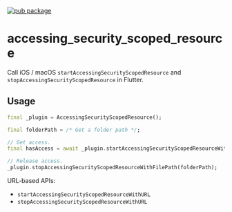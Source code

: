 [![pub package](https://img.shields.io/pub/v/accessing_security_scoped_resource.svg)](https://pub.dev/packages/accessing_security_scoped_resource)

# accessing_security_scoped_resource

Call iOS / macOS `startAccessingSecurityScopedResource` and `stopAccessingSecurityScopedResource` in Flutter.

## Usage

```dart
final _plugin = AccessingSecurityScopedResource();

final folderPath = /* Get a folder path */;

// Get access.
final hasAccess = await _plugin.startAccessingSecurityScopedResourceWithFilePath(folderPath);

// Release access.
_plugin.stopAccessingSecurityScopedResourceWithFilePath(folderPath);
```

URL-based APIs:

- `startAccessingSecurityScopedResourceWithURL`
- `stopAccessingSecurityScopedResourceWithURL`
